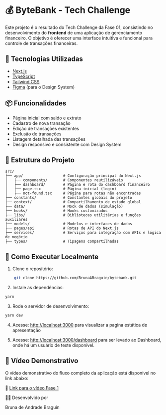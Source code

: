 # 💰 ByteBank - Tech Challenge

Este projeto é o resultado do Tech Challenge da Fase 01, consistindo no desenvolvimento do **frontend** de uma aplicação de gerenciamento financeiro. O objetivo é oferecer uma interface intuitiva e funcional para controle de transações financeiras.

## 🚀 Tecnologias Utilizadas

- [Next.js](https://nextjs.org/)
- [TypeScript](https://www.typescriptlang.org/)
- [Tailwind CSS](https://tailwindcss.com/)
- [Figma](https://www.figma.com/) (para o Design System)

## 📦 Funcionalidades

- Página inicial com saldo e extrato
- Cadastro de nova transação
- Edição de transações existentes
- Exclusão de transações
- Listagem detalhada das transações
- Design responsivo e consistente com Design System

## 📁 Estrutura do Projeto

```
src/
├── app/                  # Configuração principal do Next.js
│   ├── components/       # Componentes reutilizáveis
│   ├── dashboard/        # Página e rota do dashboard financeiro
│   ├── page.tsx          # Página inicial (login)
│   ├── not-found.tsx     # Página para rotas não encontradas
├── constants/            # Constantes globais do projeto
├── context/              # Compartilhamento de estado global
├── data/                 # Mock de dados (simulação)
├── hooks/                # Hooks customizados
├── libs/                 # Bibliotecas utilitárias e funções auxiliares
├── models/               # Modelos e interfaces de dados
├── pages/api             # Rotas de API do Next.js
├── services/             # Serviços para integração com APIs e lógica de negócio
├── types/                # Tipagens compartilhadas
```

## 🧪 Como Executar Localmente

1. Clone o repositório:

```bash
    git clone https://github.com/BrunaABraguin/bytebank.git
```

2. Instale as dependências:

```bash
yarn
```

3. Rode o servidor de desenvolvimento:

```bash
yarn dev
```

4. Acesse: [http://localhost:3000](http://localhost:3000) para visualizar a pagina estática de apresentação

5. Acesse: [http://localhost:3000/dashboard](http://localhost:3000/dashboard) para ser levado ao Dashboard, onde há um usuário de teste disponível.

## 🎥 Vídeo Demonstrativo

O vídeo demonstrativo do fluxo completo da aplicação está disponível no link abaixo:

🔗 [Link para o vídeo Fase 1](https://www.youtube.com/watch?v=z7MupcwsNzM)

👩‍💻 Desenvolvido por

Bruna de Andrade Braguin
